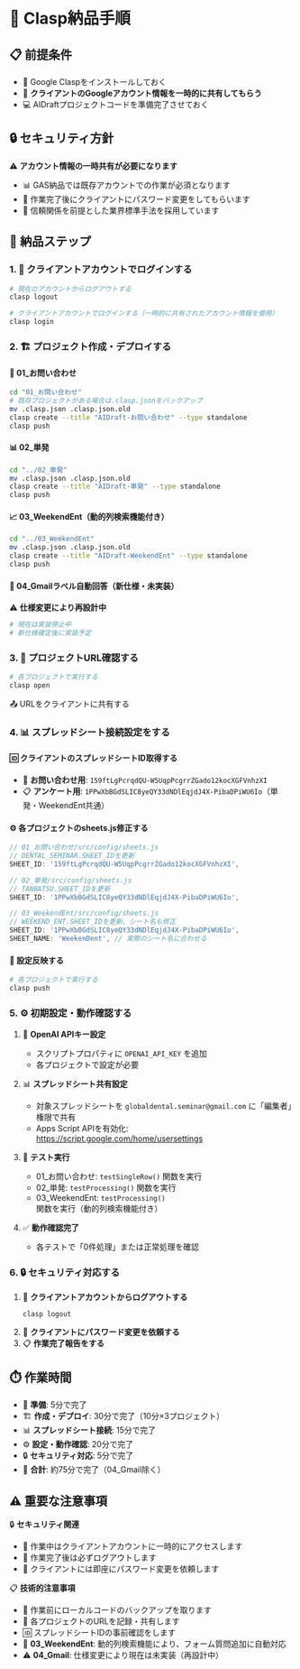 # 🚀 Clasp納品手順

## 📋 前提条件
- 🔧 Google Claspをインストールしておく
- 🔑 **クライアントのGoogleアカウント情報を一時的に共有してもらう**
- 💻 AIDraftプロジェクトコードを準備完了させておく

## 🔒 セキュリティ方針
⚠️ **アカウント情報の一時共有が必要になります**
- 📊 GAS納品では既存アカウントでの作業が必須となります
- 🔐 作業完了後にクライアントにパスワード変更をしてもらいます
- 🤝 信頼関係を前提とした業界標準手法を採用しています

## 🎯 納品ステップ

### 1. 🔑 クライアントアカウントでログインする
```bash
# 現在のアカウントからログアウトする
clasp logout

# クライアントアカウントでログインする（一時的に共有されたアカウント情報を使用）
clasp login
```

### 2. 🏗️ プロジェクト作成・デプロイする

#### 📝 01_お問い合わせ
```bash
cd "01_お問い合わせ"
# 既存プロジェクトがある場合は.clasp.jsonをバックアップ
mv .clasp.json .clasp.json.old
clasp create --title "AIDraft-お問い合わせ" --type standalone
clasp push
```

#### 📊 02_単発
```bash
cd "../02_単発"
mv .clasp.json .clasp.json.old
clasp create --title "AIDraft-単発" --type standalone
clasp push
```

#### 📈 03_WeekendEnt（動的列検索機能付き）
```bash
cd "../03_WeekendEnt"
mv .clasp.json .clasp.json.old
clasp create --title "AIDraft-WeekendEnt" --type standalone
clasp push
```

#### 📧 04_Gmailラベル自動回答（新仕様・未実装）
⚠️ **仕様変更により再設計中**
```bash
# 現在は実装停止中
# 新仕様確定後に実装予定
```

### 3. 🔗 プロジェクトURL確認する
```bash
# 各プロジェクトで実行する
clasp open
```
📤 URLをクライアントに共有する

### 4. 📊 スプレッドシート接続設定をする

#### 🆔 クライアントのスプレッドシートID取得する
- 📝 **お問い合わせ用**: `159ftLgPcrqdQU-W5UqpPcgrrZGado12kocXGFVnhzXI`
- 📋 **アンケート用**: `1PPwXbBGdSLIC8yeQY33dNDlEqjdJ4X-PibaDPiWU6Io`（単発・WeekendEnt共通）

#### ⚙️ 各プロジェクトのsheets.js修正する
```javascript
// 01_お問い合わせ/src/config/sheets.js
// DENTAL_SEMINAR.SHEET_IDを更新
SHEET_ID: '159ftLgPcrqdQU-W5UqpPcgrrZGado12kocXGFVnhzXI',

// 02_単発/src/config/sheets.js
// TANBATSU.SHEET_IDを更新
SHEET_ID: '1PPwXbBGdSLIC8yeQY33dNDlEqjdJ4X-PibaDPiWU6Io',

// 03_WeekendEnt/src/config/sheets.js
// WEEKEND_ENT.SHEET_IDを更新、シート名も修正
SHEET_ID: '1PPwXbBGdSLIC8yeQY33dNDlEqjdJ4X-PibaDPiWU6Io',
SHEET_NAME: 'WeekenDent', // 実際のシート名に合わせる
```

#### 🚀 設定反映する
```bash
# 各プロジェクトで実行する
clasp push
```

### 5. ⚙️ 初期設定・動作確認する
1. 🔑 **OpenAI APIキー設定**
   - スクリプトプロパティに `OPENAI_API_KEY` を追加
   - 各プロジェクトで設定が必要

2. 📊 **スプレッドシート共有設定**
   - 対象スプレッドシートを `globaldental.seminar@gmail.com` に「編集者」権限で共有
   - Apps Script APIを有効化: https://script.google.com/home/usersettings

3. 🧪 **テスト実行**
   - 01_お問い合わせ: `testSingleRow()` 関数を実行
   - 02_単発: `testProcessing()` 関数を実行
   - 03_WeekendEnt: `testProcessing()` 関数を実行（動的列検索機能付き）

4. ✅ **動作確認完了**
   - 各テストで「0件処理」または正常処理を確認

### 6. 🔒 セキュリティ対応する
1. 🚪 **クライアントアカウントからログアウトする**
   ```bash
   clasp logout
   ```
2. 🔐 **クライアントにパスワード変更を依頼する**
3. 📋 **作業完了報告をする**

## ⏱️ 作業時間
- 🔧 **準備**: 5分で完了
- 🏗️ **作成・デプロイ**: 30分で完了（10分×3プロジェクト）
- 📊 **スプレッドシート接続**: 15分で完了
- ⚙️ **設定・動作確認**: 20分で完了
- 🔒 **セキュリティ対応**: 5分で完了
- 🎯 **合計**: 約75分で完了（04_Gmail除く）

## ⚠️ 重要な注意事項

🔒 **セキュリティ関連**
- 🔑 作業中はクライアントアカウントに一時的にアクセスします
- 🚪 作業完了後は必ずログアウトします
- 🔐 クライアントには即座にパスワード変更を依頼します

📋 **技術的注意事項**
- 💾 作業前にローカルコードのバックアップを取ります
- 🔗 各プロジェクトのURLを記録・共有します
- 🆔 スプレッドシートIDの事前確認をします
- 🔄 **03_WeekendEnt**: 動的列検索機能により、フォーム質問追加に自動対応
- ⚠️ **04_Gmail**: 仕様変更により現在は未実装（再設計中）